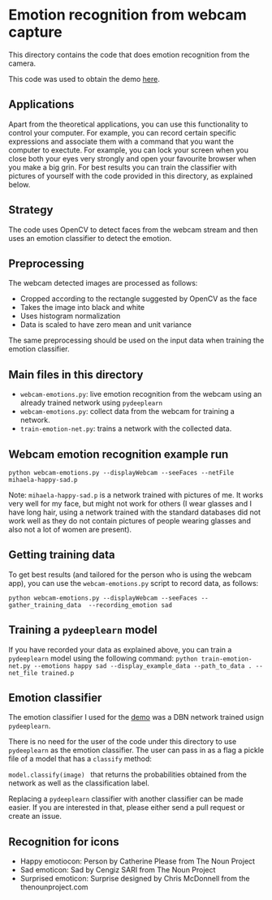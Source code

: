 # Emotion recognition from webcam capture

This directory contains the code that does emotion recognition from the camera.

This code was used to obtain the demo [here](http://elarosca.net/video.ogv).

## Applications
Apart from the theoretical applications, you can use this functionality to control your computer. For example, you can record certain specific expressions and associate them with a command that you want the computer to exectute. For example, you can lock your screen when you close both your eyes very strongly and open your favourite browser when you make a big grin. For best results you can train the classifier with pictures of yourself with the code provided in this directory, as explained below.

## Strategy
The code uses OpenCV to detect faces from the webcam stream and then uses an emotion classifier to detect the emotion.

## Preprocessing
The webcam detected images are processed as follows:
  * Cropped according to the rectangle suggested by OpenCV as the face
  * Takes the image into black and white
  * Uses histogram normalization
  * Data is scaled to have zero mean and unit variance

The same preprocessing should be used on the input data when training the emotion classifier.

## Main files in this directory
 * `webcam-emotions.py`: live emotion recognition from the webcam using an already trained network using `pydeeplearn`
 * `webcam-emotions.py`: collect data from the webcam for training a network.
 * `train-emotion-net.py`: trains a network with the collected data.

## Webcam emotion recognition example run
``` python webcam-emotions.py --displayWebcam --seeFaces --netFile mihaela-happy-sad.p ```

Note: `mihaela-happy-sad.p` is a network trained with pictures of me. It works very well for my face, but might not work for others (I wear glasses and I have long hair, using a network trained with the standard databases did not work well as they do not contain pictures of people wearing glasses and also not a lot of women are present).

## Getting training data

To get best results (and tailored for the person who is using the webcam app), you can use the `webcam-emotions.py` script to record data, as follows:

```python webcam-emotions.py --displayWebcam --seeFaces --gather_training_data  --recording_emotion sad```

## Training a `pydeeplearn` model
If you have recorded your data as explained above, you can train a `pydeeplearn` model using the following command:
```python train-emotion-net.py --emotions happy sad --display_example_data --path_to_data . --net_file trained.p```

## Emotion classifier
 The emotion classifier I used for the [demo](http://elarosca.net/video.ogv) was a DBN network trained usign `pydeeplearn`.

 There is no need for the user of the code under this directory to use `pydeeplearn` as the emotion classifier. The user can pass in as a flag a pickle file of a model that has a `classify` method:

 ```model.classify(image) ```
 that returns the probabilities obtained from the network as well as the classification label.

 Replacing a `pydeeplearn` classifier with another classifier can be made easier. If you are interested in that, please either send a pull request or create an issue.

## Recognition for icons
  * Happy emotiocon: Person by Catherine Please from The Noun Project
  * Sad emoticon: Sad by Cengiz SARI from The Noun Project
  * Surprised emoticon: Surprise designed by Chris McDonnell from the thenounproject.com
